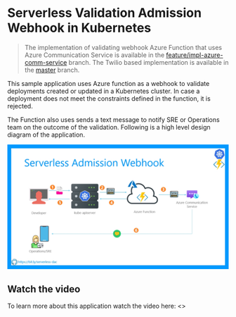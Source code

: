 # Serverless Validation Admission Webhook in Kubernetes

> The implementation of validating webhook Azure Function that uses Azure Communication Service is available in the [feature/impl-azure-comm-service](https://github.com/rahulrai-in/az-fx-k8s-admission-control/tree/feature/impl-azure-comm-service) branch. The Twilio based implementation is available in the [master](https://github.com/rahulrai-in/az-fx-k8s-admission-control/tree/master) branch.

This sample application uses Azure function as a webhook to validate deployments created or updated in a Kubernetes cluster. In case a deployment does not meet the constraints defined in the function, it is rejected.

The Function also uses sends a text message to notify SRE or Operations team on the outcome of the validation. Following is a high level design diagram of the application.

![High level design diagram](architecture.jpg)

## Watch the video

To learn more about this application watch the video here: <>
